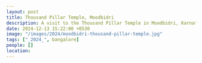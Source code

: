 ```yaml
---
layout: post
title: Thousand Pillar Temple, Moodbidri
description: A visit to the Thousand Pillar Temple in Moodbidri, Karnataka, a historic Jain temple known for its architectural beauty and religious significance. A must-visit destination for history and culture enthusiasts.
date: 2024-12-13 15:22:00 +0530
image: "/images/2024/moodbidri-thousand-pillar-temple.jpg"
tags: ["_2024_", bangalore]
people: []
location: 
---
```

